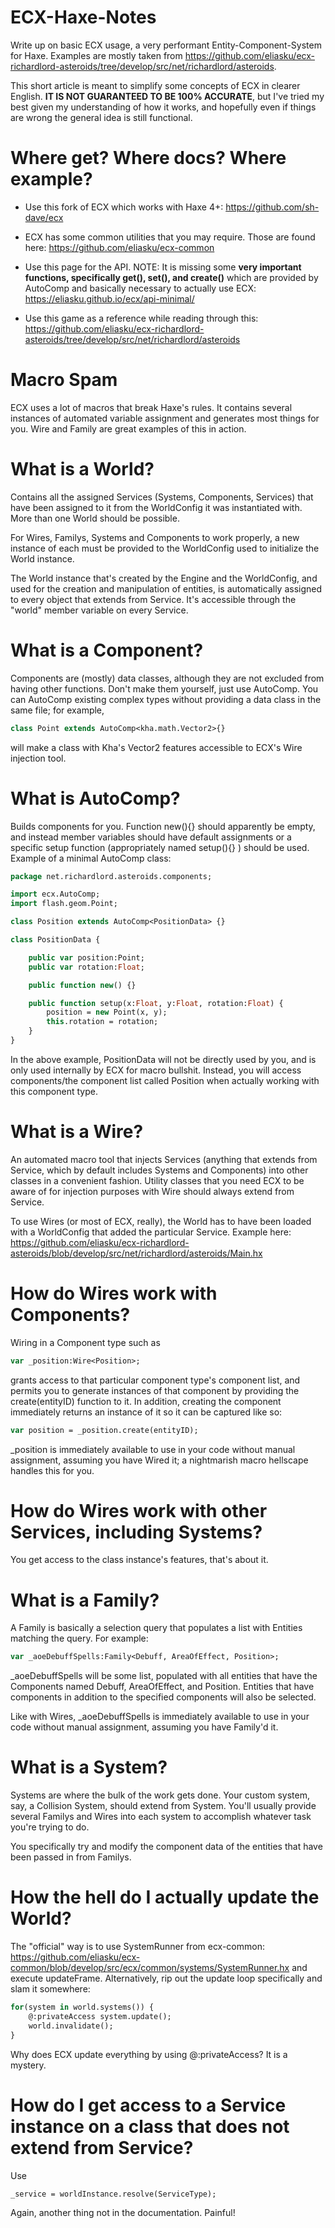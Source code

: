 # ECX-Haxe-Notes
Write up on basic ECX usage, a very performant Entity-Component-System for Haxe. Examples are mostly taken from https://github.com/eliasku/ecx-richardlord-asteroids/tree/develop/src/net/richardlord/asteroids. 

This short article is meant to simplify some concepts of ECX in clearer English. **IT IS NOT GUARANTEED TO BE 100% ACCURATE**, but I've tried my best given my understanding of how it works, and hopefully even if things are wrong the general idea is still functional.

# Where get? Where docs? Where example?
- Use this fork of ECX which works with Haxe 4+: https://github.com/sh-dave/ecx

- ECX has some common utilities that you may require. Those are found here: https://github.com/eliasku/ecx-common

- Use this page for the API. NOTE: It is missing some **very important functions, specifically get(), set(), and create()** which are provided by AutoComp and basically necessary to actually use ECX: https://eliasku.github.io/ecx/api-minimal/

- Use this game as a reference while reading through this: https://github.com/eliasku/ecx-richardlord-asteroids/tree/develop/src/net/richardlord/asteroids

# Macro Spam
ECX uses a lot of macros that break Haxe's rules. It contains several instances of automated variable assignment and generates most things for you. Wire<T> and Family<T> are great examples of this in action.
	
# What is a World?
Contains all the assigned Services (Systems, Components, Services) that have been assigned to it from the WorldConfig it was instantiated with. More than one World should be possible.

For Wires, Familys, Systems and Components to work properly, a new instance of each must be provided to the WorldConfig used to initialize the World instance.

The World instance that's created by the Engine and the WorldConfig, and used for the creation and manipulation of entities, is automatically assigned to every object that extends from Service. It's accessible through the "world" member variable on every Service.

# What is a Component?
Components are (mostly) data classes, although they are not excluded from having other functions. Don't make them yourself, just use AutoComp. You can AutoComp existing complex types without providing a data class in the same file; for example, 

```Haxe
class Point extends AutoComp<kha.math.Vector2>{}
```
will make a class with Kha's Vector2 features accessible to ECX's Wire<T> injection tool.

# What is AutoComp?
Builds components for you. Function new(){} should apparently be empty, and instead member variables should have default assignments or a specific setup function (appropriately named setup(){} ) should be used. Example of a minimal AutoComp class:

```Haxe
package net.richardlord.asteroids.components;

import ecx.AutoComp;
import flash.geom.Point;

class Position extends AutoComp<PositionData> {}

class PositionData {

	public var position:Point;
	public var rotation:Float;

	public function new() {}

	public function setup(x:Float, y:Float, rotation:Float) {
		position = new Point(x, y);
		this.rotation = rotation;
	}
}
```

In the above example, PositionData will not be directly used by you, and is only used internally by ECX for macro bullshit. Instead, you will access components/the component list called Position when actually working with this component type.

# What is a Wire?
An automated macro tool that injects Services (anything that extends from Service, which by default includes Systems and Components) into other classes in a convenient fashion. Utility classes that you need ECX to be aware of for injection purposes with Wire<T> should always extend from Service.
	
To use Wires (or most of ECX, really), the World has to have been loaded with a WorldConfig that added the particular Service. Example here: https://github.com/eliasku/ecx-richardlord-asteroids/blob/develop/src/net/richardlord/asteroids/Main.hx

# How do Wires work with Components?
Wiring in a Component type such as 
```Haxe
var _position:Wire<Position>;
``` 
grants access to that particular component type's component list, and permits you to generate instances of that component by providing the create(entityID) function to it. In addition, creating the component immediately returns an instance of it so it can be captured like so:
```Haxe
var position = _position.create(entityID);
```

\_position is immediately available to use in your code without manual assignment, assuming you have Wired it; a nightmarish macro hellscape handles this for you.

# How do Wires work with other Services, including Systems?
You get access to the class instance's features, that's about it.

# What is a Family?
A Family is basically a selection query that populates a list with Entities matching the query. For example:
```Haxe
var _aoeDebuffSpells:Family<Debuff, AreaOfEffect, Position>;
```
\_aoeDebuffSpells will be some list, populated with all entities that have the Components named Debuff, AreaOfEffect, and Position. Entities that have components in addition to the specified components will also be selected.

Like with Wires, \_aoeDebuffSpells is immediately available to use in your code without manual assignment, assuming you have Family'd it.

# What is a System?
Systems are where the bulk of the work gets done. Your custom system, say, a Collision System, should extend from System. You'll usually provide several Familys and Wires into each system to accomplish whatever task you're trying to do. 

You specifically try and modify the component data of the entities that have been passed in from Familys.

# How the hell do I actually update the World?
The "official" way is to use SystemRunner from ecx-common: https://github.com/eliasku/ecx-common/blob/develop/src/ecx/common/systems/SystemRunner.hx and execute updateFrame. Alternatively, rip out the update loop specifically and slam it somewhere: 
```Haxe
for(system in world.systems()) {
	@:privateAccess system.update();
	world.invalidate();
}
```
Why does ECX update everything by using @:privateAccess? It is a mystery.

# How do I get access to a Service instance on a class that does not extend from Service?
Use 
```Haxe
_service = worldInstance.resolve(ServiceType);
```
Again, another thing not in the documentation. Painful!


